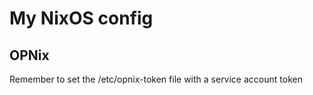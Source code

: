 # My NixOS config


## OPNix

Remember to set the /etc/opnix-token file with a service account token
